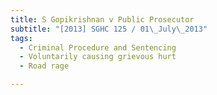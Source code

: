 ```yaml
---
title: S Gopikrishnan v Public Prosecutor 
subtitle: "[2013] SGHC 125 / 01\_July\_2013"
tags:
  - Criminal Procedure and Sentencing
  - Voluntarily causing grievous hurt
  - Road rage

---
```


